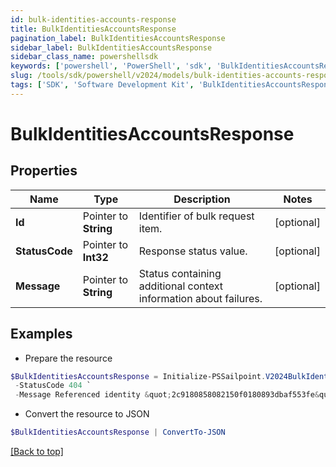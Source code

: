 ```yaml
---
id: bulk-identities-accounts-response
title: BulkIdentitiesAccountsResponse
pagination_label: BulkIdentitiesAccountsResponse
sidebar_label: BulkIdentitiesAccountsResponse
sidebar_class_name: powershellsdk
keywords: ['powershell', 'PowerShell', 'sdk', 'BulkIdentitiesAccountsResponse'] 
slug: /tools/sdk/powershell/v2024/models/bulk-identities-accounts-response
tags: ['SDK', 'Software Development Kit', 'BulkIdentitiesAccountsResponse']
---
```



# BulkIdentitiesAccountsResponse

## Properties

Name | Type | Description | Notes
------------ | ------------- | ------------- | -------------
**Id** |  Pointer to **String** | Identifier of bulk request item. | [optional] 
**StatusCode** |  Pointer to **Int32** | Response status value. | [optional] 
**Message** |  Pointer to **String** | Status containing additional context information about failures. | [optional] 

## Examples

- Prepare the resource
```powershell
$BulkIdentitiesAccountsResponse = Initialize-PSSailpoint.V2024BulkIdentitiesAccountsResponse  -Id 2c9180858082150f0180893dbaf553fe `
 -StatusCode 404 `
 -Message Referenced identity &quot;2c9180858082150f0180893dbaf553fe&quot; was not found.
```

- Convert the resource to JSON
```powershell
$BulkIdentitiesAccountsResponse | ConvertTo-JSON
```


[[Back to top]](#) 

